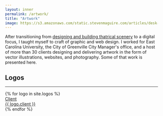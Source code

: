 ```yaml
---
layout: inner
permalink: /artwork/
title: "Artwork"
image: https://s3.amazonaws.com/static.stevenmaguire.com/articles/desk-ruler-designer-chair.jpeg
---
```


<div class="row">
    <div class="col-sm-10 col-sm-offset-1">
        <p>After transitioning from <a href="/theatre">designing and building thatrical scenery</a> to a digital focus, I taught myself to craft of graphic and web design. I worked for East Carolina University, the City of Greenville City Manager's office, and a host of more than 30 clients designing and delivering artwork in the form of vector illustrations, websites, and photography. Some of that work is presented here.</p>
    </div>
    <div class="col-sm-12 text-center">
        <h2>Logos</h2>
        <hr />
    </div>
</div>
{% for logo in site.logos %}
<div class="col-lg-3 col-md-4 col-sm-6 col-xs-12">
    <a href="#" class="portfolio-box">
        <img src="https://s3.amazonaws.com/static.stevenmaguire.com/logos/{{ logo.image }}" class="img-responsive" alt="">
        <div class="portfolio-box-caption">
            <div class="portfolio-box-caption-content">
                <div class="project-category text-faded">
                    Client
                </div>
                <div class="project-name">
                    {{ logo.client }}
                </div>
            </div>
        </div>
    </a>
</div>
{% endfor %}
